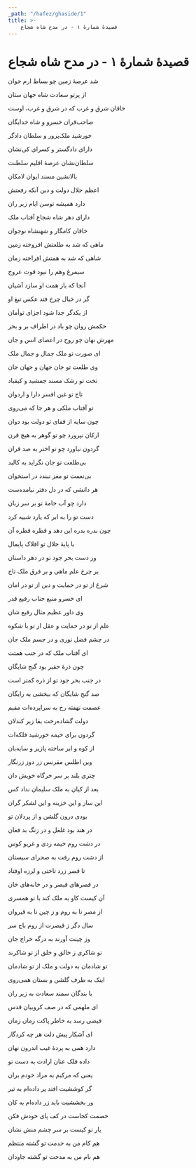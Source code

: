```yaml
---
_path: "/hafez/ghaside/1"
title: >-
    قصیدهٔ شمارهٔ ۱ - در مدح شاه شجاع
---
```

# قصیدهٔ شمارهٔ ۱ - در مدح شاه شجاع

<div class="b" id="bn1"><div class="m1"><p>شد عرصهٔ زمین چو بساط ارم جوان</p></div>
<div class="m2"><p>از پرتو سعادت شاه جهان ستان</p></div></div>
<div class="b" id="bn2"><div class="m1"><p>خاقان شرق و غرب که در شرق و غرب، اوست</p></div>
<div class="m2"><p>صاحب‌قران خسرو و شاه خدایگان</p></div></div>
<div class="b" id="bn3"><div class="m1"><p>خورشید ملک‌پرور و سلطان دادگر</p></div>
<div class="m2"><p>دارای دادگستر و کسرای کی‌نشان</p></div></div>
<div class="b" id="bn4"><div class="m1"><p>سلطان‌نشان عرصهٔ اقلیم سلطنت</p></div>
<div class="m2"><p>بالانشین مسند ایوان لامکان</p></div></div>
<div class="b" id="bn5"><div class="m1"><p>اعظم جلال دولت و دین آنکه رفعتش</p></div>
<div class="m2"><p>دارد همیشه توسن ایام زیر ران</p></div></div>
<div class="b" id="bn6"><div class="m1"><p>دارای دهر شاه شجاع آفتاب ملک</p></div>
<div class="m2"><p>خاقان کامگار و شهنشاه نوجوان</p></div></div>
<div class="b" id="bn7"><div class="m1"><p>ماهی که شد به طلعتش افروخته زمین</p></div>
<div class="m2"><p>شاهی که شد به همتش افراخته زمان</p></div></div>
<div class="b" id="bn8"><div class="m1"><p>سیمرغ وهم را نبود قوت عروج</p></div>
<div class="m2"><p>آنجا که باز همت او سازد آشیان</p></div></div>
<div class="b" id="bn9"><div class="m1"><p>گر در خیال چرخ فتد عکس تیغ او</p></div>
<div class="m2"><p>از یکدگر جدا شود اجزای توأمان</p></div></div>
<div class="b" id="bn10"><div class="m1"><p>حکمش روان چو باد در اطراف بر و بحر</p></div>
<div class="m2"><p>مهرش نهان چو روح در اعضای انس و جان</p></div></div>
<div class="b" id="bn11"><div class="m1"><p>ای صورت تو ملک جمال و جمال ملک</p></div>
<div class="m2"><p>وی طلعت تو جان جهان و جهان جان</p></div></div>
<div class="b" id="bn12"><div class="m1"><p>تخت تو رشک مسند جمشید و کیقباد</p></div>
<div class="m2"><p>تاج تو غبن افسر دارا و اردوان</p></div></div>
<div class="b" id="bn13"><div class="m1"><p>تو آفتاب ملکی و هر جا که می‌روی</p></div>
<div class="m2"><p>چون سایه از قفای تو دولت بود دوان</p></div></div>
<div class="b" id="bn14"><div class="m1"><p>ارکان نپرورد چو تو گوهر به هیچ قرن</p></div>
<div class="m2"><p>گردون نیاورد چو تو اختر به صد قران</p></div></div>
<div class="b" id="bn15"><div class="m1"><p>بی‌طلعت تو جان نگراید به کالبد</p></div>
<div class="m2"><p>بی‌نعمت تو مغز نبندد در استخوان</p></div></div>
<div class="b" id="bn16"><div class="m1"><p>هر دانشی که در دل دفتر نیامده‌ست</p></div>
<div class="m2"><p>دارد چو آب خامهٔ تو بر سر زبان</p></div></div>
<div class="b" id="bn17"><div class="m1"><p>دست تو را به ابر که یارد شبیه کرد</p></div>
<div class="m2"><p>چون بدره بدره این دهد و قطره قطره آن</p></div></div>
<div class="b" id="bn18"><div class="m1"><p>با پایهٔ جلال تو افلاک پایمال</p></div>
<div class="m2"><p>وز دست بحر جود تو در دهر داستان</p></div></div>
<div class="b" id="bn19"><div class="m1"><p>بر چرخ علم ماهی و بر فرق ملک تاج</p></div>
<div class="m2"><p>شرع از تو در حمایت و دین از تو در امان</p></div></div>
<div class="b" id="bn20"><div class="m1"><p>ای خسرو منیع جناب رفیع قدر</p></div>
<div class="m2"><p>وی داور عظیم مثال رفیع‌ شان</p></div></div>
<div class="b" id="bn21"><div class="m1"><p>علم از تو در حمایت و عقل از تو با شکوه</p></div>
<div class="m2"><p>در چشم فضل نوری و در جسم ملک جان</p></div></div>
<div class="b" id="bn22"><div class="m1"><p>ای آفتاب ملک که در جنب همتت</p></div>
<div class="m2"><p>چون ذرهٔ حقیر بود گنج شایگان</p></div></div>
<div class="b" id="bn23"><div class="m1"><p>در جنب بحر جود تو از ذره کمتر است</p></div>
<div class="m2"><p>صد گنج شایگان که ببخشی به رایگان</p></div></div>
<div class="b" id="bn24"><div class="m1"><p>عصمت نهفته رخ به سراپرده‌ات مقیم</p></div>
<div class="m2"><p>دولت گشاده‌رخت بقا زیر کندلان</p></div></div>
<div class="b" id="bn25"><div class="m1"><p>گردون برای خیمه خورشید فلکه‌ات</p></div>
<div class="m2"><p>از کوه و ابر ساخته پازیر و سایه‌بان</p></div></div>
<div class="b" id="bn26"><div class="m1"><p>وین اطلس مقرنس زر دوز زرنگار</p></div>
<div class="m2"><p>چتری بلند بر سر خرگاه خویش دان</p></div></div>
<div class="b" id="bn27"><div class="m1"><p>بعد از کیان به ملک سلیمان نداد کس</p></div>
<div class="m2"><p>این ساز و این خزینه و این لشکر گران</p></div></div>
<div class="b" id="bn28"><div class="m1"><p>بودی درون گلشن و از پردلان تو</p></div>
<div class="m2"><p>در هند بود غلغل و در زنگ بد فغان</p></div></div>
<div class="b" id="bn29"><div class="m1"><p>در دشت روم خیمه زدی و غریو کوس</p></div>
<div class="m2"><p>از دشت روم رفت به صحرای سیستان</p></div></div>
<div class="b" id="bn30"><div class="m1"><p>تا قصر زرد تاختی و لرزه اوفتاد</p></div>
<div class="m2"><p>در قصرهای قیصر و در خانه‌های خان</p></div></div>
<div class="b" id="bn31"><div class="m1"><p>آن کیست کاو به ملک کند با تو همسری</p></div>
<div class="m2"><p>از مصر تا به روم و ز چین تا به قیروان</p></div></div>
<div class="b" id="bn32"><div class="m1"><p>سال دگر ز قیصرت از روم باج سر</p></div>
<div class="m2"><p>وز چینت آورند به درگه خراج جان</p></div></div>
<div class="b" id="bn33"><div class="m1"><p>تو شاکری ز خالق و خلق از تو شاکرند</p></div>
<div class="m2"><p>تو شادمان به دولت و ملک از تو شادمان</p></div></div>
<div class="b" id="bn34"><div class="m1"><p>اینک به طرف گلشن و بستان همی‌روی</p></div>
<div class="m2"><p>با بندگان سمند سعادت به زیر ران</p></div></div>
<div class="b" id="bn35"><div class="m1"><p>ای ملهمی که در صف کروبیان قدس</p></div>
<div class="m2"><p>فیضی رسد به خاطر پاکت زمان زمان</p></div></div>
<div class="b" id="bn36"><div class="m1"><p>ای آشکار پیش دلت هر چه کردگار</p></div>
<div class="m2"><p>دارد همی به پردهٔ غیب اندرون نهان</p></div></div>
<div class="b" id="bn37"><div class="m1"><p>داده فلک عنان ارادت به دست تو</p></div>
<div class="m2"><p>یعنی که مرکبم به مراد خودم بران</p></div></div>
<div class="b" id="bn38"><div class="m1"><p>گر کوششیت افتد پر داده‌ام به تیر</p></div>
<div class="m2"><p>ور بخششیت باید زر داده‌ام به کان</p></div></div>
<div class="b" id="bn39"><div class="m1"><p>خصمت کجاست در کف پای خودش فکن</p></div>
<div class="m2"><p>یار تو کیست بر سر چشم منش نشان</p></div></div>
<div class="b" id="bn40"><div class="m1"><p>هم کام من به خدمت تو گشته منتظم</p></div>
<div class="m2"><p>هم نام من به مدحت تو گشته جاودان</p></div></div>

